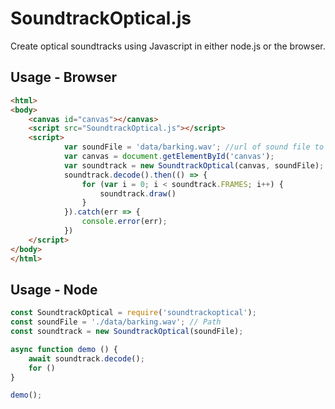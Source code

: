 # SoundtrackOptical.js

Create optical soundtracks using Javascript in either node.js or the browser.

## Usage - Browser

```html
<html>
<body>
	<canvas id="canvas"></canvas>
	<script src="SoundtrackOptical.js"></script>
	<script>
			var soundFile = 'data/barking.wav'; //url of sound file to decode
			var canvas = document.getElementById('canvas');
			var soundtrack = new SoundtrackOptical(canvas, soundFile);
			soundtrack.decode().then(() => {
				for (var i = 0; i < soundtrack.FRAMES; i++) {
					soundtrack.draw()
				}
			}).catch(err => {
				console.error(err);
			})
	</script>
</body>
</html>
```

## Usage - Node

```javascript
const SoundtrackOptical = require('soundtrackoptical');
const soundFile = './data/barking.wav'; // Path 
const soundtrack = new SoundtrackOptical(soundFile);

async function demo () {
	await soundtrack.decode();
	for ()
}

demo();
```